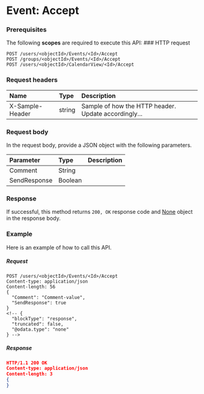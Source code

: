 # Event: Accept


### Prerequisites
The following **scopes** are required to execute this API: ### HTTP request
<!-- { "blockType": "ignored" } -->
```http
POST /users/<objectId>/Events/<Id>/Accept
POST /groups/<objectId>/Events/<Id>/Accept
POST /users/<objectId>/CalendarView/<Id>/Accept

```
### Request headers
| Name       | Type | Description|
|:---------------|:--------|:----------|
| X-Sample-Header  | string  | Sample of how the HTTP header. Update accordingly...|

### Request body
In the request body, provide a JSON object with the following parameters.

| Parameter	   | Type	|Description|
|:---------------|:--------|:----------|
|Comment|String||
|SendResponse|Boolean||

### Response
If successful, this method returns `200, OK` response code and [None](../resources/none.md) object in the response body.

### Example
Here is an example of how to call this API.
##### Request
<!-- {
  "blockType": "request",
  "name": "event_accept"
}-->
```http
POST /users/<objectId>/Events/<Id>/Accept
Content-type: application/json
Content-length: 56
{
  "Comment": "Comment-value",
  "SendResponse": true
}
<!-- {
  "blockType": "response",
  "truncated": false,
  "@odata.type": "none"
} -->
```
##### Response
```json
HTTP/1.1 200 OK
Content-type: application/json
Content-length: 3
{
}
```

<!-- uuid: 2b490ce6-2e74-472f-aead-bab1280a939e
2015-10-14 23:39:33 UTC -->
<!-- {
  "type": "#page.annotation",
  "description": "Event: Accept",
  "keywords": "",
  "section": "documentation",
  "tocPath": ""
}-->
